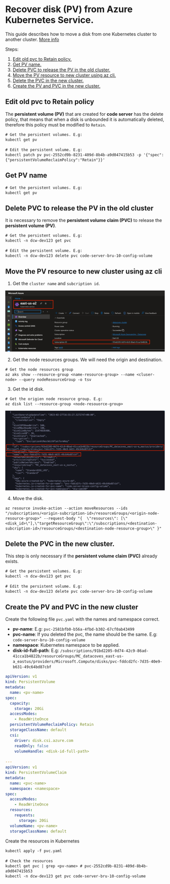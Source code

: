 # Recover disk (PV) from Azure Kubernetes Service.

This guide describes how to move a disk from one Kubernetes cluster to another cluster. [More info](https://learn.microsoft.com/en-us/azure/aks/csi-disk-move-subscriptions)

Steps:

1. [Edit old pvc to Retain policy.](#edit-old-pvc-to-retain-policy)
2. [Get PV name.](#get-pv-name)
2. [Delete PVC to release the PV in the old cluster.](#delete-pvc-to-release-the-pv-in-the-old-cluster)
3. [Move the PV resource to new cluster using az cli.](#move-the-pv-resource-to-new-cluster-using-az-cli)
4. [Delete the PVC in the new cluster.](#delete-the-pvc-in-the-new-cluster)
5. [Create the PV and PVC in the new cluster.](#create-the-pv-and-pvc-in-the-new-cluster)

## Edit old pvc to Retain policy

The **persistent volume (PV)** that are created for **code server** has the delete policy, that means that when a disk is unbounded it is automatically deleted, therefore this policy must be modified to `Retain`.

```shell
# Get the persistent volumes. E.g:
kubectl get pv

# Edit the persistent volume. E.g:
kubectl patch pv pvc-2552cd9b-8231-409d-8b4b-a9d047415b53 -p '{"spec":{"persistentVolumeReclaimPolicy":"Retain"}}'
```

## Get PV name

```shell
# Get the persistent volumes. E.g:
kubectl get pv
```

## Delete PVC to release the PV in the old cluster

It is necessary to remove the **persistent volume claim (PVC)** to release the **persistent volume (PV)**.

```shell
# Get the persistent volumes. E.g:
kubectl -n dcw-dev123 get pvc

# Edit the persistent volume. E.g:
kubectl -n dcw-dev123 delete pvc code-server-bru-10-config-volume
```

## Move the PV resource to new cluster using az cli

1. Get the `cluster name` and `subcription id`.

![Grant permissions in Grafana](img/recovery-pv-get-subcription-id-min.png)

2. Get the node resources groups. We will need the origin and destination.

```shell
# Get the node resources group
az aks show --resource-group <name-resource-group> --name <cluser-node> --query nodeResourceGroup -o tsv
```

3. Get the id disk.

```shell
# Get the origien node resource group. E.g:
az disk list --resource-group <node-resouorce-group>
```

![Grant permissions in Grafana](img/recovery-pv-min.png)

4. Move the disk.

```shell
az resource invoke-action --action moveResources --ids "/subscriptions/<origin-subcription-id>/resourceGroups/<origin-node-resource-group>" --request-body "{  \"resources\": [\"<disk_id>\"],\"targetResourceGroup\":\"/subscriptions/<destination-subcription-id>/resourceGroups/<destination-node-resource-group>\" }"
```

## Delete the PVC in the new cluster.

This step is only necessary if the **persistent volume claim (PVC)** already exists.

```shell
# Get the persistent volumes. E.g:
kubectl -n dcw-dev123 get pvc

# Edit the persistent volume. E.g:
kubectl -n dcw-dev123 delete pvc code-server-bru-10-config-volume
```

## Create the PV and PVC in the new cluster

Create the following file `pvc.yaml` with the names and namespace correct.

- **pv-name**: E.g: `pvc-2581bfb0-b56a-4fbd-b302-67cf0ab43499`
- **pvc-name**: If you deleted the pvc, the name should be the same. E.g: `code-server-bru-10-config-volume`
- **namespace**: Kubernetes namespace to be applied.
- **disk-id-full-path**: E.g: `/subscriptions/91bd2205-0d74-42c9-86ad-41cca1b4822b/resourceGroups/MC_datacoves_east-us-a_eastus/providers/Microsoft.Compute/disks/pvc-fddcd2fc-7d35-40e9-b631-49c64bd87cbf`

```yaml
apiVersion: v1
kind: PersistentVolume
metadata:
  name: <pv-name>
spec:
  capacity:
    storage: 20Gi
  accessModes:
    - ReadWriteOnce
  persistentVolumeReclaimPolicy: Retain
  storageClassName: default
  csi:
    driver: disk.csi.azure.com
    readOnly: false
    volumeHandle: <disk-id-full-path>

---
apiVersion: v1
kind: PersistentVolumeClaim
metadata:
  name: <pvc-name>
  namespace: <namespace>
spec:
  accessModes:
    - ReadWriteOnce
  resources:
    requests:
      storage: 20Gi
  volumeName: <pv-name>
  storageClassName: default

```

Create the resources in Kubernetes

```shell
kubectl apply -f pvc.yaml

# Check the resources
kubectl get pvc | grep <pv-name> # pvc-2552cd9b-8231-409d-8b4b-a9d047415b53
kubectl -n dcw-dev123 get pvc code-server-bru-10-config-volume
```